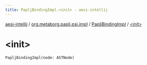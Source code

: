 ```yaml
---
title: PapljBindingImpl.<init> - aesi-intellij
---
```


[aesi-intellij](../../index.html) / [org.metaborg.paplj.psi.impl](../index.html) / [PapljBindingImpl](index.html) / [&lt;init&gt;](.)

# &lt;init&gt;

`PapljBindingImpl(node: ASTNode)`